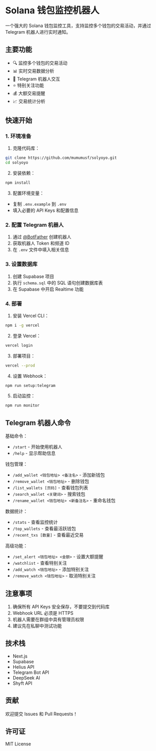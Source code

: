 # Solana 钱包监控机器人

一个强大的 Solana 钱包监控工具，支持监控多个钱包的交易活动，并通过 Telegram 机器人进行实时通知。

## 主要功能

- 🔍 监控多个钱包的交易活动
- 📊 实时交易数据分析
- 🤖 Telegram 机器人交互
- ⭐️ 特别关注功能
- 💰 大额交易提醒
- 📈 交易统计分析

## 快速开始

### 1. 环境准备

1. 克隆代码库：
```bash
git clone https://github.com/mumumusf/solyoyo.git
cd solyoyo
```

2. 安装依赖：
```bash
npm install
```

3. 配置环境变量：
- 复制 `.env.example` 到 `.env`
- 填入必要的 API Keys 和配置信息

### 2. 配置 Telegram 机器人

1. 通过 [@BotFather](https://t.me/BotFather) 创建机器人
2. 获取机器人 Token 和频道 ID
3. 在 `.env` 文件中填入相关信息

### 3. 设置数据库

1. 创建 Supabase 项目
2. 执行 `schema.sql` 中的 SQL 语句创建数据库表
3. 在 Supabase 中开启 Realtime 功能

### 4. 部署

1. 安装 Vercel CLI：
```bash
npm i -g vercel
```

2. 登录 Vercel：
```bash
vercel login
```

3. 部署项目：
```bash
vercel --prod
```

4. 设置 Webhook：
```bash
npm run setup:telegram
```

5. 启动监控：
```bash
npm run monitor
```

## Telegram 机器人命令

基础命令：
- `/start` - 开始使用机器人
- `/help` - 显示帮助信息

钱包管理：
- `/add_wallet <钱包地址> <备注名>` - 添加新钱包
- `/remove_wallet <钱包地址>` - 删除钱包
- `/list_wallets [页码]` - 查看钱包列表
- `/search_wallet <关键词>` - 搜索钱包
- `/rename_wallet <钱包地址> <新备注名>` - 重命名钱包

数据统计：
- `/stats` - 查看监控统计
- `/top_wallets` - 查看最活跃钱包
- `/recent_txs [数量]` - 查看最近交易

高级功能：
- `/set_alert <钱包地址> <金额>` - 设置大额提醒
- `/watchlist` - 查看特别关注
- `/add_watch <钱包地址>` - 添加特别关注
- `/remove_watch <钱包地址>` - 取消特别关注

## 注意事项

1. 确保所有 API Keys 安全保存，不要提交到代码库
2. Webhook URL 必须是 HTTPS
3. 机器人需要在群组中具有管理员权限
4. 建议先在私聊中测试功能

## 技术栈

- Next.js
- Supabase
- Helius API
- Telegram Bot API
- DeepSeek AI
- Shyft API

## 贡献

欢迎提交 Issues 和 Pull Requests！

## 许可证

MIT License 